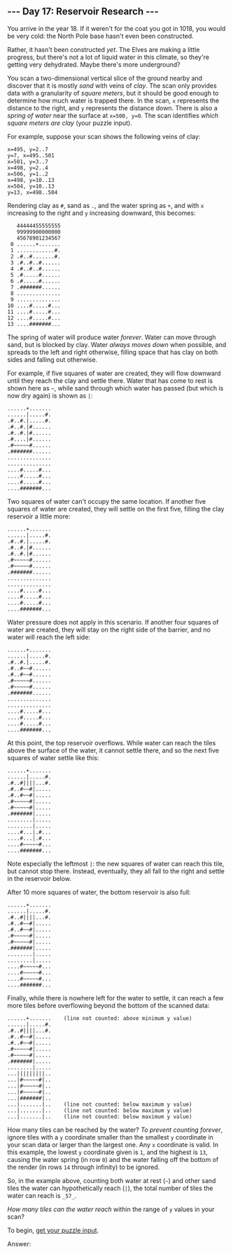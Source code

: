 ## --- Day 17: Reservoir Research ---

You arrive in the year 18. If it weren't for the coat you got in 1018, you would be very cold: the North Pole base hasn't even been constructed.

Rather, it hasn't been constructed _yet_. The Elves are making a little progress, but there's not a lot of liquid water in this climate, so they're getting very dehydrated. Maybe there's more underground?

You scan a two-dimensional vertical slice of the ground nearby and discover that it is mostly _sand_ with veins of _clay_. The scan only provides data with a granularity of _square meters_, but it should be good enough to determine how much water is trapped there. In the scan, `x` represents the distance to the right, and `y` represents the distance down. There is also a _spring of water_ near the surface at `x=500, y=0`. The scan identifies _which square meters are clay_ (your puzzle input).

For example, suppose your scan shows the following veins of clay:

    x=495, y=2..7
    y=7, x=495..501
    x=501, y=3..7
    x=498, y=2..4
    x=506, y=1..2
    x=498, y=10..13
    x=504, y=10..13
    y=13, x=498..504

Rendering clay as `#`, sand as `.`, and the water spring as `+`, and with `x` increasing to the right and `y` increasing downward, this becomes:

       44444455555555
       99999900000000
       45678901234567
     0 ......+.......
     1 ............#.
     2 .#..#.......#.
     3 .#..#..#......
     4 .#..#..#......
     5 .#.....#......
     6 .#.....#......
     7 .#######......
     8 ..............
     9 ..............
    10 ....#.....#...
    11 ....#.....#...
    12 ....#.....#...
    13 ....#######...

The spring of water will produce water _forever_. Water can move through sand, but is blocked by clay. Water _always moves down_ when possible, and spreads to the left and right otherwise, filling space that has clay on both sides and falling out otherwise.

For example, if five squares of water are created, they will flow downward until they reach the clay and settle there. Water that has come to rest is shown here as `~`, while sand through which water has passed (but which is now dry again) is shown as `|`:

    ......+.......
    ......|.....#.
    .#..#.|.....#.
    .#..#.|#......
    .#..#.|#......
    .#....|#......
    .#~~~~~#......
    .#######......
    ..............
    ..............
    ....#.....#...
    ....#.....#...
    ....#.....#...
    ....#######...

Two squares of water can't occupy the same location. If another five squares of water are created, they will settle on the first five, filling the clay reservoir a little more:

    ......+.......
    ......|.....#.
    .#..#.|.....#.
    .#..#.|#......
    .#..#.|#......
    .#~~~~~#......
    .#~~~~~#......
    .#######......
    ..............
    ..............
    ....#.....#...
    ....#.....#...
    ....#.....#...
    ....#######...

Water pressure does not apply in this scenario. If another four squares of water are created, they will stay on the right side of the barrier, and no water will reach the left side:

    ......+.......
    ......|.....#.
    .#..#.|.....#.
    .#..#~~#......
    .#..#~~#......
    .#~~~~~#......
    .#~~~~~#......
    .#######......
    ..............
    ..............
    ....#.....#...
    ....#.....#...
    ....#.....#...
    ....#######...

At this point, the top reservoir overflows. While water can reach the tiles above the surface of the water, it cannot settle there, and so the next five squares of water settle like this:

    ......+.......
    ......|.....#.
    .#..#||||...#.
    .#..#~~#|.....
    .#..#~~#|.....
    .#~~~~~#|.....
    .#~~~~~#|.....
    .#######|.....
    ........|.....
    ........|.....
    ....#...|.#...
    ....#...|.#...
    ....#~~~~~#...
    ....#######...

Note especially the leftmost `|`: the new squares of water can reach this tile, but cannot stop there. Instead, eventually, they all fall to the right and settle in the reservoir below.

After 10 more squares of water, the bottom reservoir is also full:

    ......+.......
    ......|.....#.
    .#..#||||...#.
    .#..#~~#|.....
    .#..#~~#|.....
    .#~~~~~#|.....
    .#~~~~~#|.....
    .#######|.....
    ........|.....
    ........|.....
    ....#~~~~~#...
    ....#~~~~~#...
    ....#~~~~~#...
    ....#######...

Finally, while there is nowhere left for the water to settle, it can reach a few more tiles before overflowing beyond the bottom of the scanned data:

    ......+.......    (line not counted: above minimum y value)
    ......|.....#.
    .#..#||||...#.
    .#..#~~#|.....
    .#..#~~#|.....
    .#~~~~~#|.....
    .#~~~~~#|.....
    .#######|.....
    ........|.....
    ...|||||||||..
    ...|#~~~~~#|..
    ...|#~~~~~#|..
    ...|#~~~~~#|..
    ...|#######|..
    ...|.......|..    (line not counted: below maximum y value)
    ...|.......|..    (line not counted: below maximum y value)
    ...|.......|..    (line not counted: below maximum y value)

How many tiles can be reached by the water? _To prevent counting forever_, ignore tiles with a `y` coordinate smaller than the smallest `y` coordinate in your scan data or larger than the largest one. Any `x` coordinate is valid. In this example, the lowest `y` coordinate given is `1`, and the highest is `13`, causing the water spring (in row `0`) and the water falling off the bottom of the render (in rows `14` through infinity) to be ignored.

So, in the example above, counting both water at rest (`~`) and other sand tiles the water can hypothetically reach (`|`), the total number of tiles the water can reach is `_57_`.

_How many tiles can the water reach_ within the range of `y` values in your scan?

To begin, [get your puzzle input](17/input).

Answer:
